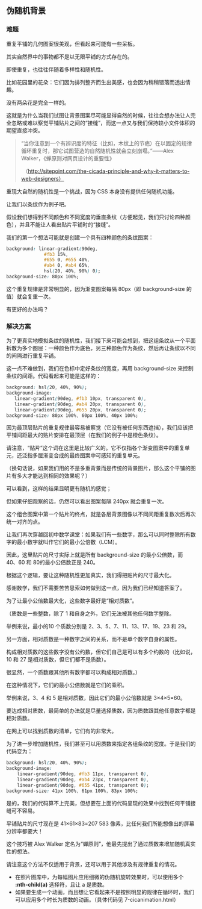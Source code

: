 ## 伪随机背景

### 难题

重复平铺的几何图案很美观，但看起来可能有一些呆板。

其实自然界中的事物都不是以无限平铺的方式存在的。

即使重复，也往往伴随着多样性和随机性。

比如花园里的花朵：它们因为排列整齐而生出美感，也会因为稍稍错落而透出情趣。

没有两朵花是完全一样的。

这就是为什么当我们试图让背景图案尽可能显得自然的时候，往往会想办法让人完全忽略或难以察觉平铺贴片之间的“接缝”，而这一点又与我们保持较小文件体积的期望直接冲突。

>“当你注意到一个有辨识度的特征（比如，木纹上的节疤）在以固定的规律循环重复时，那它试图营造的自然随机性就会立刻崩塌。”
>​									     ——Alex Walker，《蝉原则对网页设计的重要性》
>
>​		（http://sitepoint.com/the-cicada-principle-and-why-it-matters-to-web-designers）

重现大自然的随机性是一个挑战，因为 CSS 本身没有提供任何随机功能。

让我们以条纹作为例子吧。

假设我们想得到不同颜色和不同宽度的垂直条纹（方便起见，我们只讨论四种颜色），并且不能让人看出贴片平铺时的“接缝”。

我们的第一个想法可能就是创建一个具有四种颜色的条纹图案：

```css
background: linear-gradient(90deg,
              #fb3 15%, 
              #655 0, #655 40%,
              #ab4 0, #ab4 65%, 
              hsl(20, 40%, 90%) 0);
background-size: 80px 100%;
```

这个重复规律是非常明显的，因为渐变图案每隔 80px（即 background-size 的值）就会复重一次。

有更好的办法吗？



### 解决方案

为了更真实地模拟条纹的随机性，我们接下来可能会想到，把这组条纹从一个平面拆散为多个图层：一种颜色作为底色，另三种颜色作为条纹，然后再让条纹以不同的间隔进行重复平铺。

这一点不难做到，我们在色标中定好条纹的宽度，再用 background-size 来控制条纹的间距。代码看起来可能是这样的：

```css
background: hsl(20, 40%, 90%);
background-image:
   linear-gradient(90deg, #fb3 10px, transparent 0),
   linear-gradient(90deg, #ab4 20px, transparent 0),
   linear-gradient(90deg, #655 20px, transparent 0);
background-size: 80px 100%, 60px 100%, 40px 100%;
```

因为最顶层贴片的重复规律最容易被察觉（它没有被任何东西遮挡），我们应该把平铺间距最大的贴片安排在最顶层（在我们的例子中是橙色条纹）。

请注意，“贴片”这个词在这里是比较广义的。它不仅指各个渐变图案中的重复单元，还泛指多层渐变合成的最终图案中可感知的重复单元。

（换句话说，如果我们用的不是多重背景而是传统的背景图片，那么这个平铺的图片有多大才能达到相同的效果呢？）

可以看到，这样的结果显明更有随机的感觉；

但如果仔细观察的话，仍然可以看出图案每隔 240px 就会重复一次。

这个组合图案中第一个贴片的终点，就是各层背景图像以不同间距重复数次后再次统一对齐的点。

让我们再次穿越回初中数学课堂：如果我们有一些数字，那么可以同时整除所有数字的最小数字就叫作它们的最小公倍数（LCM）。

因此，这里贴片的尺寸实际上就是所有 background-size 的最小公倍数，而 40、60 和 80的最小公倍数正是 240。

根据这个逻辑，要让这种随机性更加真实，我们得把贴片的尺寸最大化。

感谢数学，我们不需要苦苦思索如何做到这一点，因为我们已经知道答案了。

为了让最小公倍数最大化，这些数字最好是“相对质数”。

（质数是一些整数，除了 1 和自身之外，它们无法被其他任何数字整除。

举例来说，最小的10 个质数分别是 2、3、5、7、11、13、17、19、23 和 29。

另一方面，相对质数是一种数字之间的关系，而不是单个数字自身的属性。

构成相对质数的这些数字没有公约数，但它们自己是可以有多个约数的（比如说，10 和 27 是相对质数，但它们都不是质数）。

很显然，一个质数跟其他所有数字都可以构成相对质数。）

在这种情况下，它们的最小公倍数就是它们的乘积。

举例来说，3、4 和 5 是相对质数，因此它们的最小公倍数就是 3×4×5=60。

要达成相对质数，最简单的办法就是尽量选择质数，因为质数跟其他任意数字都是相对质数。

在网上可以找到质数的清单，它们有的非常大。

为了进一步增加随机性，我们甚至可以用质数来指定各组条纹的宽度。于是我们的代码变为：

```css
background: hsl(20, 40%, 90%);
background-image:
    linear-gradient(90deg, #fb3 11px, transparent 0),
    linear-gradient(90deg, #ab4 23px, transparent 0),
    linear-gradient(90deg, #655 41px, transparent 0);
background-size: 41px 100%, 61px 100%, 83px 100%;
```

是的，我们的代码算不上完美，但想要在上面的代码呈现的效果中找到任何平铺接缝可不容易。

平铺贴片的尺寸现在是 41×61×83=207 583 像素，比任何我们所能想像出的屏幕分辨率都要大！

这个技巧被 Alex Walker 定名为“蝉原则”，他最先提出了通过质数来增加随机真实性的想法。

请注意这个方法不仅适用于背景，还可以用于其他涉及有规律重复的情况。

- 在照片图库中，为每幅图片应用细微的伪随机旋转效果时，可以使用多个 **:nth-child(a)** 选择符，且让 a 是质数。
- 如果要生成一个动画，而且想让它看起来不是按照明显的规律在循环时，我们可以应用多个时长为质数的动画。（具体代码见 7-cicanimation.html）